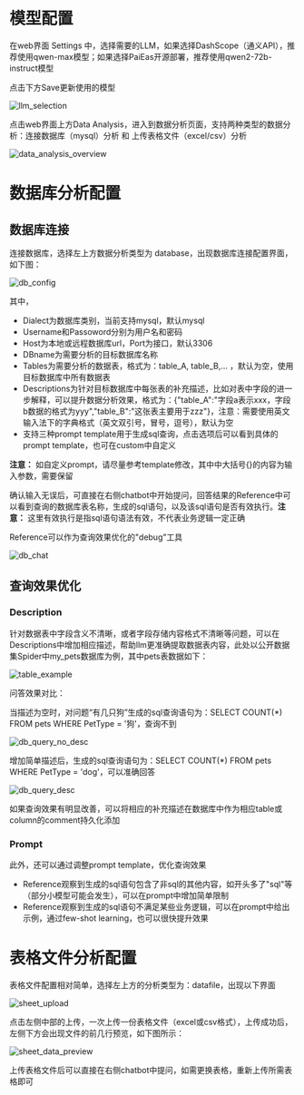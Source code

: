# 模型配置

在web界面 Settings 中，选择需要的LLM，如果选择DashScope（通义API），推荐使用qwen-max模型；如果选择PaiEas开源部署，推荐使用qwen2-72b-instruct模型

点击下方Save更新使用的模型

![llm_selection](/docs/figures/data_analysis/llm_selection.png)

点击web界面上方Data Analysis，进入到数据分析页面，支持两种类型的数据分析：连接数据库（mysql）分析 和 上传表格文件（excel/csv）分析

![data_analysis_overview](/docs/figures/data_analysis/data_analysis_overview.png)

# 数据库分析配置

## 数据库连接

连接数据库，选择左上方数据分析类型为 database，出现数据库连接配置界面，如下图：

![db_config](/docs/figures/data_analysis/db_config.png)

其中，

- Dialect为数据库类别，当前支持mysql，默认mysql
- Username和Passoword分别为用户名和密码
- Host为本地或远程数据库url，Port为接口，默认3306
- DBname为需要分析的目标数据库名称
- Tables为需要分析的数据表，格式为：table_A, table_B,... ，默认为空，使用目标数据库中所有数据表
- Descriptions为针对目标数据库中每张表的补充描述，比如对表中字段的进一步解释，可以提升数据分析效果，格式为：{"table_A":"字段a表示xxx，字段b数据的格式为yyy","table_B":"这张表主要用于zzz"}，注意：需要使用英文输入法下的字典格式（英文双引号，冒号，逗号），默认为空
- 支持三种prompt template用于生成sql查询，点击选项后可以看到具体的prompt template，也可在custom中自定义

**注意：** 如自定义prompt，请尽量参考template修改，其中中大括号{}的内容为输入参数，需要保留

确认输入无误后，可直接在右侧chatbot中开始提问，回答结果的Reference中可以看到查询的数据库表名称，生成的sql语句，以及该sql语句是否有效执行。**注意：** 这里有效执行是指sql语句语法有效，不代表业务逻辑一定正确

Reference可以作为查询效果优化的"debug"工具

![db_chat](/docs/figures/data_analysis/db_chat.png)

## 查询效果优化

### Description

针对数据表中字段含义不清晰，或者字段存储内容格式不清晰等问题，可以在Descriptions中增加相应描述，帮助llm更准确提取数据表内容，此处以公开数据集Spider中my_pets数据库为例，其中pets表数据如下：

![table_example](/docs/figures/data_analysis/table_example.png)

问答效果对比：

当描述为空时，对问题“有几只狗”生成的sql查询语句为：SELECT COUNT(\*) FROM pets WHERE PetType = '狗'，查询不到

![db_query_no_desc](/docs/figures/data_analysis/db_query_no_desc.png)

增加简单描述后，生成的sql查询语句为：SELECT COUNT(\*) FROM pets WHERE PetType = 'dog'，可以准确回答

![db_query_desc](/docs/figures/data_analysis/db_query_desc.png)

如果查询效果有明显改善，可以将相应的补充描述在数据库中作为相应table或column的comment持久化添加

### Prompt

此外，还可以通过调整prompt template，优化查询效果

- Reference观察到生成的sql语句包含了非sql的其他内容，如开头多了"sql"等（部分小模型可能会发生），可以在prompt中增加简单限制
- Reference观察到生成的sql语句不满足某些业务逻辑，可以在prompt中给出示例，通过few-shot learning，也可以很快提升效果

# 表格文件分析配置

表格文件配置相对简单，选择左上方的分析类型为：datafile，出现以下界面

![sheet_upload](/docs/figures/data_analysis/sheet_upload.png)

点击左侧中部的上传，一次上传一份表格文件（excel或csv格式），上传成功后，左侧下方会出现文件的前几行预览，如下图所示：

![sheet_data_preview](/docs/figures/data_analysis/sheet_data_preview.png)

上传表格文件后可以直接在右侧chatbot中提问，如需更换表格，重新上传所需表格即可
